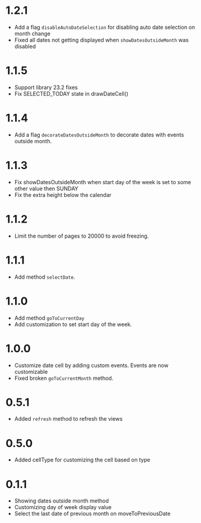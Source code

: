 1.2.1
=====
- Add a flag `disableAutoDateSelection` for disabling auto date selection on month change
- Fixed all dates not getting displayed when `showDatesOutsideMonth` was disabled

1.1.5
=====
- Support library 23.2 fixes
- Fix SELECTED_TODAY state in drawDateCell()

1.1.4
=====
- Add a flag `decorateDatesOutsideMonth` to decorate dates with events outside month.

1.1.3
=====
- Fix showDatesOutsideMonth when start day of the week is set to some other value then SUNDAY
- Fix the extra height below the calendar

1.1.2
=====
- Limit the number of pages to 20000 to avoid freezing.

1.1.1
=====
- Add method `selectDate`.

1.1.0
=====
- Add method `goToCurrentDay`
- Add customization to set start day of the week.

1.0.0
=====
- Customize date cell by adding custom events. Events are now customizable
- Fixed broken `goToCurrentMonth` method.

0.5.1
=====
- Added `refresh` method to refresh the views

0.5.0
======
- Added cellType for customizing the cell based on type

0.1.1
======
- Showing dates outside month method
- Customizing day of week display value
- Select the last date of previous month on moveToPreviousDate
